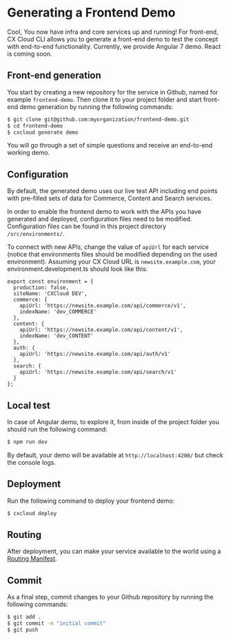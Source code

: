 # Generating a Frontend Demo

Cool, You now have infra and core services up and running! For front-end, CX Cloud CLI allows you to generate a front-end demo to test the concept with end-to-end functionality. Currently, we provide Angular 7 demo. React is coming soon.

## Front-end generation

You start by creating a new repository for the service in Github, named for example `frontend-demo`. Then clone it to your project folder and start front-end demo generation by running the following commands:

```bash
$ git clone git@github.com:myorganization/frontend-demo.git
$ cd frontend-demo
$ cxcloud generate demo
```

You will go through a set of simple questions and receive an end-to-end working demo.

## Configuration

By default, the generated demo uses our live test API including end points with pre-filled sets of data for Commerce, Content and Search services.

In order to enable the frontend demo to work with the APIs you have generated and deployed, configuration files need to be modified. Configuration files can be found in this project directory `/src/environments/`.

To connect with new APIs, change the value of `apiUrl` for each service \(notice that environments files should be modified depending on the used environment\). Assuming your CX Cloud URL is `newsite.example.com`, your environment.development.ts should look like this:

```text
export const environment = {
  production: false,
  siteName: 'CXCloud DEV',
  commerce: {
    apiUrl: 'https://newsite.example.com/api/commerce/v1',
    indexName: 'dev_COMMERCE'
  },
  content: {
    apiUrl: 'https://newsite.example.com/api/content/v1',
    indexName: 'dev_CONTENT'
  },
  auth: {
    apiUrl: 'https://newsite.example.com/api/auth/v1'
  },
  search: {
    apiUrl: 'https://newsite.example.com/api/search/v1'
  }
};
```

## Local test

In case of Angular demo, to explore it, from inside of the project folder you should run the following command:

```bash
$ npm run dev
```

By default, your demo will be available at `http://localhost:4200/` but check the console logs.

## Deployment

Run the following command to deploy your frontend demo:

```bash
$ cxcloud deploy
```

## Routing

After deployment, you can make your service available to the world using a [Routing Manifest](routing-manifest.md).

## Commit

As a final step, commit changes to your Github repository by running the following commands:

```bash
$ git add .
$ git commit -m "initial commit"
$ git push
```

